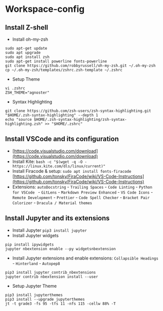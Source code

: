 # Workspace-config

## Install Z-shell

 - Install oh-my-zsh
```
sudo apt-get update
sudo apt upgrade
sudo apt install zsh
sudo apt-get install powerline fonts-powerline
git clone https://github.com/robbyrussell/oh-my-zsh.git ~/.oh-my-zsh
cp ~/.oh-my-zsh/templates/zshrc.zsh-template ~/.zshrc
```
 - Setup Theme
 ```
 vi .zshrc
 ZSH_THEME="agnoster"
 ```
 - Syntax Highlighting
 ```
git clone https://github.com/zsh-users/zsh-syntax-highlighting.git "$HOME/.zsh-syntax-highlighting" --depth 1
echo "source $HOME/.zsh-syntax-highlighting/zsh-syntax-highlighting.zsh" >> "$HOME/.zshrc"
```

## Install VSCode and its configuration

 - [https://code.visualstudio.com/download](https://code.visualstudio.com/download)
 - Install Kite: 
 `bash -c "$(wget -q -O - https://linux.kite.com/dls/linux/current)"`
 - Install Firacode & setup:
 `sudo apt install fonts-firacode`
 [https://github.com/tonsky/FiraCode/wiki/VS-Code-Instructions](https://github.com/tonsky/FiraCode/wiki/VS-Code-Instructions)
 - Extensions: `autoDocstring` - `Trailing Spaces` - `Code Linting` - `Python for VSCode
` - `GitLens` - `Markdown Preview Enhanced` - `VS Code Icons` - `Remote Development` - `Prettier` - `Code Spell Checker` - `Bracket Pair Colorizer` - `Dracula / Material themes`

## Install Jupyter and its extensions

 - Install Jupyter
 `pip3 install jupyter`
 - Install Jupyter widgets
 ```
 pip install ipywidgets
jupyter nbextension enable --py widgetsnbextension
```
 - Install Jupyter extensions and enable extensions: `Collapsible Headings`  - `Hinterland` - `Autopep8`
 ```
 pip3 install jupyter_contrib_nbextensions
 jupyter contrib nbextension install --user
 ```
 - Setup Jupyter Theme
 ```
pip3 install jupyterthemes
pip3 install --upgrade jupyterthemes
jt -t grade3 -fs 95 -tfs 11 -nfs 115 -cellw 88% -T
 ```
